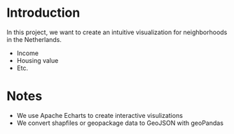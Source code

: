 # Introduction
In this project, we want to create an intuitive visualization for neighborhoods in
the Netherlands.

- Income
- Housing value
- Etc.


# Notes

- We use Apache Echarts to create interactive visulizations
- We convert shapfiles or geopackage data to GeoJSON with geoPandas
